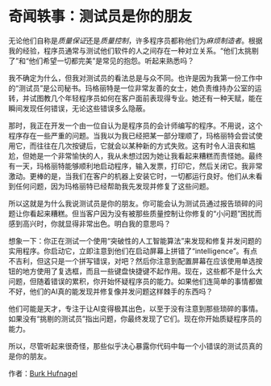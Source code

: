 # 奇闻轶事：测试员是你的朋友

无论他们自称是*质量保证*还是*质量控制*，许多程序员都称他们为*麻烦制造者*。根据我的经验，程序员通常与测试他们软件的人之间存在一种对立关系。“他们太挑剔了”和“他们希望一切都完美”是常见的抱怨。听起来熟悉吗？

我不确定为什么，但我对测试员的看法总是与众不同。也许是因为我第一份工作中的“测试员”是公司秘书。玛格丽特是一位非常友善的女士，她负责维持办公室的运转，并试图教几个年轻程序员如何在客户面前表现得专业。她还有一种天赋，能在瞬间发现任何错误，无论这些错误多么隐蔽。

那时，我正在开发一个由一位自认为是程序员的会计师编写的程序。不用说，这个程序存在一些严重的问题。当我以为我已经把某一部分理顺了，玛格丽特会尝试使用它，而往往在几次按键后，它就会以某种新的方式失败。这有时令人沮丧和尴尬，但她是一个非常愉快的人，我从未想过因为她让我看起来糟糕而责怪她。最终有一天，玛格丽特能够顺利地启动程序，输入发票，打印它，然后关闭它。我非常激动。更棒的是，当我们在客户的机器上安装它时，一切都运行良好。他们从未看到任何问题，因为玛格丽特已经帮助我先发现并修复了这些问题。

所以这就是为什么我说测试员是你的朋友。你可能会认为测试员通过报告琐碎的问题让你看起来糟糕。但当客户因为没有被那些质量控制让你修复的“小问题”困扰而感到高兴时，你就显得非常出色。明白我的意思吗？

想象一下：你正在测试一个使用“突破性的人工智能算法”来发现和修复并发问题的实用程序。你启动它，立即注意到他们在启动屏幕上拼错了“intelligence”。有点不吉利，但这只是一个拼写错误，对吧？然后你注意到配置屏幕在应该使用单选按钮的地方使用了复选框，而且一些键盘快捷键不起作用。现在，这些都不是什么大问题，但随着错误的累积，你开始怀疑程序员的能力。如果他们连简单的事情都做不好，他们的AI真的能发现并修复像并发问题这样棘手的东西吗？

他们可能是天才，专注于让AI变得极其出色，以至于没有注意到那些琐碎的事情。如果没有“挑剔的测试员”指出问题，你最终发现了它们。现在你开始质疑程序员的能力。

所以，尽管听起来很奇怪，那些似乎决心暴露你代码中每一个小错误的测试员真的是你的朋友。

作者：[Burk Hufnagel](http://programmer.97things.oreilly.com/wiki/index.php/BurkHufnagel)